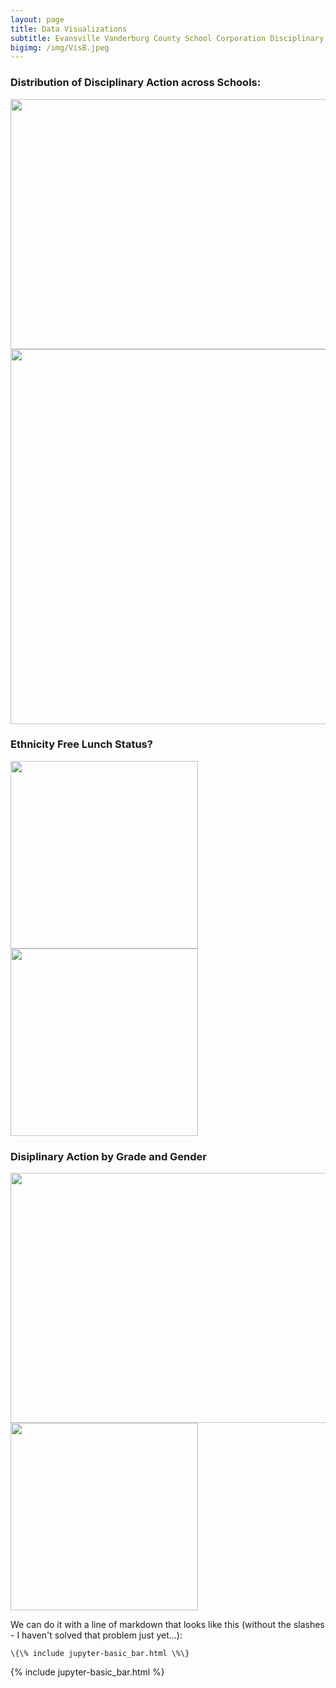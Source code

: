 ```yaml
---
layout: page
title: Data Visualizations
subtitle: Evansville Vanderburg County School Corporation Disciplinary Data
bigimg: /img/VisB.jpeg
---
```


### Distribution of Disciplinary Action across Schools:

<img src="../img/treemapSchool_Name.png" width="600" height="400" class="inline">
<img src="../img/histSchool_Name.png" width="600" hegith="300" class="inline">
<!--![treemap](/img/treemapSchool_Name.png)-->

###     Ethnicity      Free Lunch Status?

<p float="left">
  <img src="../img/pieEthnicity.png" width="300" class="inline"/>
  <img src="../img/pieFRL.png" width="300" class="inline"/> 
</p>


### Disiplinary Action by Grade and Gender

<img src="../img/vBarGradevsDisciplinary_Action.png" width="600" height="400" class="inline"/>
<img src="../img/vBarGendervsDisciplinary_Action.png" width="300" class="inline"/> 


We can do it with a line of markdown that looks like this (without the slashes - I haven't solved that problem just yet...):
```
\{\% include jupyter-basic_bar.html \%\}
```
{% include jupyter-basic_bar.html %}
